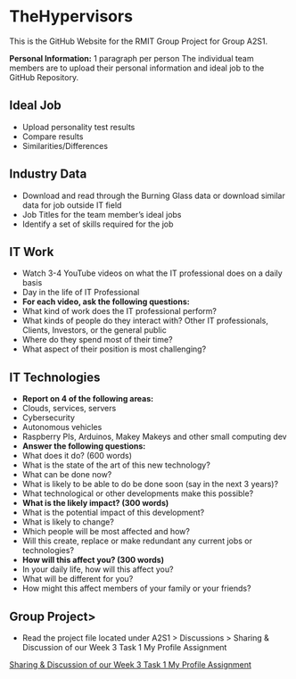 <html>
<head>
<h1>TheHypervisors</h1>
</head>
<body>
This is the GitHub Website for the RMIT Group Project for Group A2S1. <br>

<b>Personal Information:</b> 1 paragraph per person
The individual team members are to upload their personal information and ideal job to the GitHub Repository.<br>

<h2>Ideal Job</h2>
  <ul>
    <li>Upload personality test results</li>
    <li>Compare results</li>
    <li>Similarities/Differences</li>
  </ul>

<h2>Industry Data</h2>
  <ul>
    <li>Download and read through the Burning Glass data or download similar data for job outside IT field</li>
    <li>Job Titles for the team member’s ideal jobs</li>
    <li>Identify a set of skills required for the job</li>
  </ul>

<h2>IT Work</h2>
  <ul>
    <li>Watch 3-4 YouTube videos on what the IT professional does on a daily basis</li>
    <li>Day in the life of IT Professional</li>
    <li><b>For each video, ask the following questions:</b></li>
      <li>What kind of work does the IT professional perform?</li>
      <li>What kinds of people do they interact with? Other IT professionals, Clients, Investors, or the general public</li>
      <li>Where do they spend most of their time?</li>
      <li>What aspect of their position is most challenging?</li>
  </ul>

<h2>IT Technologies</h2>
  <ul>
    <li><b>Report on 4 of the following areas:</b></li>
      <li>Clouds, services, servers </li>
      <li>Cybersecurity </li>
      <li>Autonomous vehicles</li>
      <li>Raspberry PIs, Arduinos, Makey Makeys and other small computing dev </li>
        <li><b>Answer the following questions:</b></li>
          <li>What does it do? (600 words)</li>
            <li>What is the state of the art of this new technology?</li>
            <li>What can be done now?</li>
            <li>What is likely to be able to do be done soon (say in the next 3 years)?</li>
            <li>What technological or other developments make this possible?</li>
          <li><b>What is the likely impact? (300 words)</b></li>
            <li>What is the potential impact of this development? </li>
            <li>What is likely to change? </li>
            <li>Which people will be most affected and how? </li>
            <li>Will this create, replace or make redundant any current jobs or technologies?</li>
          <li><b>How will this affect you? (300 words)</b></li>
            <li>In your daily life, how will this affect you? </li>
            <li>What will be different for you? </li>
            <li>How might this affect members of your family or your friends?</li>
  </ul>

<h2>Group Project></h2>
  <ul>
    <li>Read the project file located under A2S1 > Discussions > Sharing & Discussion of our Week 3 Task 1 My Profile Assignment</li>
  </ul>
  <a href="https://rmit.instructure.com/groups/398150/discussion_topics/1390034">Sharing & Discussion of our Week 3 Task 1 My Profile Assignment</a>

</body>
</html>
